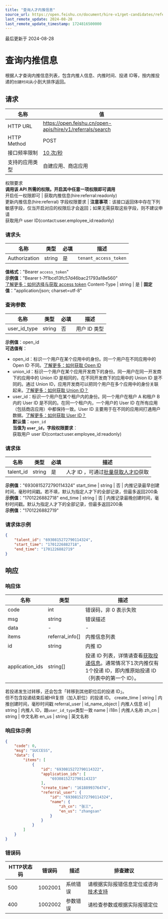 ```yaml
---
title: "查询人才内推信息"
source_url: https://open.feishu.cn/document/hire-v1/get-candidates/referral/search
last_remote_update: 2024-08-28
last_remote_update_timestamp: 1724816500000
---
```

最后更新于 2024-08-28

# 查询内推信息

根据人才查询内推信息列表，包含内推人信息、内推时间、投递 ID等，按内推投递的`创建时间`从小到大排序返回。

## 请求
名称 | 值
---|---
HTTP URL | https://open.feishu.cn/open-apis/hire/v1/referrals/search
HTTP Method | POST
接口频率限制 | [10 次/秒](https://open.feishu.cn/document/ukTMukTMukTM/uUzN04SN3QjL1cDN)
支持的应用类型 | 自建应用、商店应用
权限要求  
            **调用该 API 所需的权限。开启其中任意一项权限即可调用**  
            开启任一权限即可 | 获取内推信息(hire:referral:readonly)  
            更新内推信息(hire:referral)
字段权限要求 | **注意事项**：该接口返回体中存在下列敏感字段，仅当开启对应的权限后才会返回；如果无需获取这些字段，则不建议申请  
        获取用户 user ID(contact:user.employee_id:readonly)

### 请求头

名称 | 类型 | 必填 | 描述
--- | --- | --- | ---
Authorization | string | 是 | `tenant_access_token`  
**值格式**："Bearer `access_token`"  
**示例值**："Bearer t-7f1bcd13fc57d46bac21793a18e560"  
[了解更多：如何选择与获取 access token](https://open.feishu.cn/document/uAjLw4CM/ugTN1YjL4UTN24CO1UjN/trouble-shooting/how-to-choose-which-type-of-token-to-use)
Content-Type | string | 是 | **固定值**："application/json; charset=utf-8"

### 查询参数

名称 | 类型 | 必填 | 描述
--- | --- | --- | ---
user_id_type | string | 否 | 用户 ID 类型  
**示例值**：open_id  
**可选值有**：  
- open_id：标识一个用户在某个应用中的身份。同一个用户在不同应用中的 Open ID 不同。[了解更多：如何获取 Open ID](https://open.feishu.cn/document/uAjLw4CM/ugTN1YjL4UTN24CO1UjN/trouble-shooting/how-to-obtain-openid)  
- union_id：标识一个用户在某个应用开发商下的身份。同一用户在同一开发商下的应用中的 Union ID 是相同的，在不同开发商下的应用中的 Union ID 是不同的。通过 Union ID，应用开发商可以把同个用户在多个应用中的身份关联起来。[了解更多：如何获取 Union ID？](https://open.feishu.cn/document/uAjLw4CM/ugTN1YjL4UTN24CO1UjN/trouble-shooting/how-to-obtain-union-id)  
- user_id：标识一个用户在某个租户内的身份。同一个用户在租户 A 和租户 B 内的 User ID 是不同的。在同一个租户内，一个用户的 User ID 在所有应用（包括商店应用）中都保持一致。User ID 主要用于在不同的应用间打通用户数据。[了解更多：如何获取 User ID？](https://open.feishu.cn/document/uAjLw4CM/ugTN1YjL4UTN24CO1UjN/trouble-shooting/how-to-obtain-user-id)  
**默认值**：`open_id`  
**当值为 `user_id`，字段权限要求**：  
获取用户 user ID(contact:user.employee_id:readonly)

### 请求体

名称 | 类型 | 必填 | 描述
--- | --- | --- | ---
talent_id | string | 是 | 人才 ID ，可通过[批量获取人才ID](https://open.feishu.cn/document/ukTMukTMukTM/uMzM1YjLzMTN24yMzUjN/hire-v1/talent/batch_get_id)获取  
**示例值**："6930815272790114324"
start_time | string | 否 | 内推记录最早创建时间，毫秒时间戳。若不填，默认为指定人才下的全部记录，但最多返回200条  
**示例值**："1701226882718"
end_time | string | 否 | 内推记录最晚创建时间，毫秒时间戳。默认为指定人才下的全部记录，但最多返回200条  
**示例值**："1701226882719"

### 请求体示例
```json
{
    "talent_id": "6930815272790114324",
    "start_time": "1701226882718",
    "end_time": "1701226882719"
}
```

## 响应

### 响应体

名称 | 类型 | 描述
--- | --- | ---
code | int | 错误码，非 0 表示失败
msg | string | 错误描述
data | \- | \-
items | referral_info\[\] | 内推信息列表
id | string | 内推 ID
application_ids | string\[\] | 投递 ID 列表，详情请查看[获取投递信息](https://open.feishu.cn/document/ukTMukTMukTM/uMzM1YjLzMTN24yMzUjN/hire-v1/application/get)。通常情况下1次内推仅有1个投递 ID，即内推原始投递 ID（列表中的第一个 ID）。  
若投递发生过转移，还会包含「转移到其他职位后的投递 ID」。  
但不包含投递结束后被HR复捞（加入职位）的投递 ID。
create_time | string | 内推创建时间，毫秒时间戳
referral_user | id_name_object | 内推人信息
id | string | 内推人 ID，跟`user_id_type`类型一致
name | i18n | 内推人名称
zh_cn | string | 中文名称
en_us | string | 英文名称

### 响应体示例
```json
{
    "code": 0,
    "msg": "SUCCESS",
    "data": {
        "items": [
            {
                "id": "6930815272790114322",
                "application_ids": [
                    "6930815272790114323"
                ],
                "create_time": "1618899376474",
                "referral_user": {
                    "id": "6930815272790114324",
                    "name": {
                        "zh_cn": "张三",
                        "en_us": "zhangsan"
                    }
                }
            }
        ]
    }
}
```

### 错误码

HTTP状态码 | 错误码 | 描述 | 排查建议
--- | --- | --- | ---
500 | 1002001 | 系统错误 | 请根据实际报错信息定位或咨询[技术支持](https://applink.feishu.cn/TLJpeNdW)
400 | 1002002 | 参数错误 | 请检查参数或根据实际报错定位
